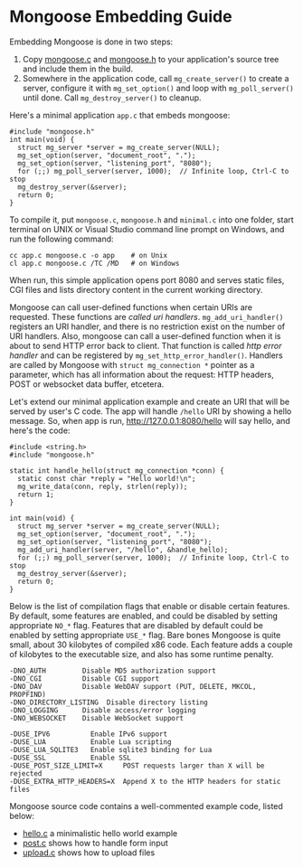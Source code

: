 # Mongoose Embedding Guide

Embedding Mongoose is done in two steps:

   1. Copy
    [mongoose.c](https://raw.github.com/cesanta/mongoose/master/mongoose.c) and
    [mongoose.h](https://raw.github.com/cesanta/mongoose/master/mongoose.h)
    to your application's source tree and include them in the build.
   2. Somewhere in the application code, call `mg_create_server()` to create
    a server, configure it with `mg_set_option()` and loop with
    `mg_poll_server()` until done. Call `mg_destroy_server()` to cleanup.

Here's a minimal application `app.c` that embeds mongoose:

    #include "mongoose.h"
    int main(void) {
      struct mg_server *server = mg_create_server(NULL);
      mg_set_option(server, "document_root", ".");
      mg_set_option(server, "listening_port", "8080");
      for (;;) mg_poll_server(server, 1000);  // Infinite loop, Ctrl-C to stop
      mg_destroy_server(&server);
      return 0;
    }

To compile it, put `mongoose.c`, `mongoose.h` and `minimal.c` into one
folder, start terminal on UNIX or Visual Studio command line prompt on Windows,
and run the following command:

    cc app.c mongoose.c -o app    # on Unix
    cl app.c mongoose.c /TC /MD   # on Windows

When run, this simple application opens port 8080 and serves static files,
CGI files and lists directory content in the current working directory.

Mongoose can call user-defined functions when certain URIs are requested.
These functions are _called uri handlers_.  `mg_add_uri_handler()` registers
an URI handler, and there is no restriction exist on the number of URI handlers.
Also, mongoose can call a user-defined function when it is about to send
HTTP error back to client. That function is called _http error handler_ and
can be registered by `mg_set_http_error_handler()`. Handlers are called
by Mongoose with `struct mg_connection *` pointer as a parameter, which
has all information about the request: HTTP headers, POST or websocket
data buffer, etcetera.

Let's extend our minimal application example and
create an URI that will be served by user's C code. The app will handle
`/hello` URI by showing a hello message. So, when app is run,
http://127.0.0.1:8080/hello will say hello, and here's the code:

    #include <string.h>
    #include "mongoose.h"

    static int handle_hello(struct mg_connection *conn) {
      static const char *reply = "Hello world!\n";
      mg_write_data(conn, reply, strlen(reply));
      return 1;
    }

    int main(void) {
      struct mg_server *server = mg_create_server(NULL);
      mg_set_option(server, "document_root", ".");
      mg_set_option(server, "listening_port", "8080");
      mg_add_uri_handler(server, "/hello", &handle_hello);
      for (;;) mg_poll_server(server, 1000);  // Infinite loop, Ctrl-C to stop
      mg_destroy_server(&server);
      return 0;
    }

Below is the list of compilation flags that enable or disable certain
features. By default, some features are enabled, and could be disabled
by setting appropriate `NO_*` flag. Features that are disabled by default
could be enabled by setting appropriate `USE_*` flag. Bare bones Mongoose
is quite small, about 30 kilobytes of compiled x86 code. Each feature adds
a couple of kilobytes to the executable size, and also has some runtime penalty.

    -DNO_AUTH         Disable MD5 authorization support
    -DNO_CGI          Disable CGI support
    -DNO_DAV          Disable WebDAV support (PUT, DELETE, MKCOL, PROPFIND)
    -DNO_DIRECTORY_LISTING  Disable directory listing
    -DNO_LOGGING      Disable access/error logging
    -DNO_WEBSOCKET    Disable WebSocket support

    -DUSE_IPV6          Enable IPv6 support
    -DUSE_LUA           Enable Lua scripting
    -DUSE_LUA_SQLITE3   Enable sqlite3 binding for Lua
    -DUSE_SSL           Enable SSL
    -DUSE_POST_SIZE_LIMIT=X     POST requests larger than X will be rejected
    -DUSE_EXTRA_HTTP_HEADERS=X  Append X to the HTTP headers for static files

Mongoose source code contains a well-commented example code, listed below:

   * [hello.c](https://github.com/cesanta/mongoose/blob/master/examples/hello.c)
   a minimalistic hello world example
   * [post.c](https://github.com/cesanta/mongoose/blob/master/examples/post.c)
   shows how to handle form input
   * [upload.c](https://github.com/cesanta/mongoose/blob/master/examples/post.c)
   shows how to upload files
